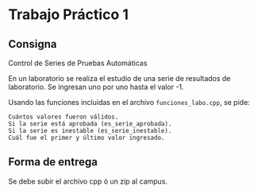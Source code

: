 # Trabajo Práctico 1

## Consigna

Control de Series de Pruebas Automáticas

En un laboratorio se realiza el estudio de una serie de resultados de laboratorio. Se ingresan uno por uno hasta el valor -1.

Usando las funciones incluidas en el archivo `funciones_labo.cpp`, se pide:

    Cuántos valores fueron válidos.
    Si la serie está aprobada (es_serie_aprobada).
    Si la serie es inestable (es_serie_inestable).
    Cuál fue el primer y último valor ingresado.

## Forma de entrega

Se debe subir el archivo cpp ó un zip al campus.